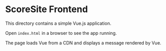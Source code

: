 # ScoreSite Frontend

This directory contains a simple Vue.js application.

Open `index.html` in a browser to see the app running.

The page loads Vue from a CDN and displays a message rendered by Vue.
